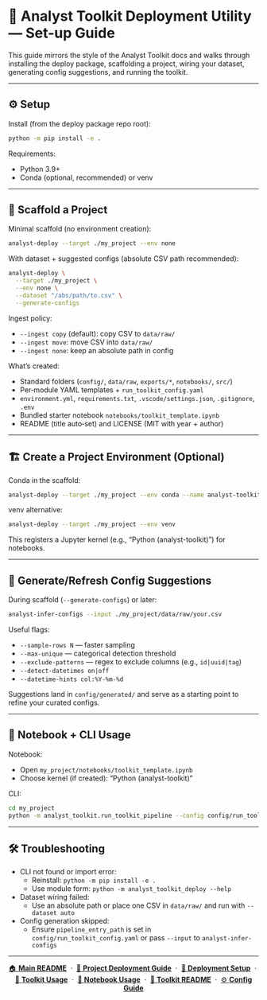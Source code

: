 

# 📘 Analyst Toolkit Deployment Utility — Set-up Guide

This guide mirrors the style of the Analyst Toolkit docs and walks through installing the deploy package, scaffolding a project, wiring your dataset, generating config suggestions, and running the toolkit.

---

## ⚙️ Setup

Install (from the deploy package repo root):

```bash
python -m pip install -e .
```

Requirements:
- Python 3.9+
- Conda (optional, recommended) or venv

---

## 🧭 Scaffold a Project

Minimal scaffold (no environment creation):

```bash
analyst-deploy --target ./my_project --env none
```

With dataset + suggested configs (absolute CSV path recommended):

```bash
analyst-deploy \
  --target ./my_project \
  --env none \
  --dataset "/abs/path/to.csv" \
  --generate-configs
```

Ingest policy:
- `--ingest copy` (default): copy CSV to `data/raw/`
- `--ingest move`: move CSV into `data/raw/`
- `--ingest none`: keep an absolute path in config

What’s created:
- Standard folders (`config/`, `data/raw`, `exports/*`, `notebooks/`, `src/`)
- Per‑module YAML templates + `run_toolkit_config.yaml`
- `environment.yml`, `requirements.txt`, `.vscode/settings.json`, `.gitignore`, `.env`
- Bundled starter notebook `notebooks/toolkit_template.ipynb`
- README (title auto‑set) and LICENSE (MIT with year + author)

---

## 🏗️ Create a Project Environment (Optional)

Conda in the scaffold:

```bash
analyst-deploy --target ./my_project --env conda --name analyst-toolkit
```

venv alternative:

```bash
analyst-deploy --target ./my_project --env venv
```

This registers a Jupyter kernel (e.g., “Python (analyst-toolkit)”) for notebooks.

---

## 🧪 Generate/Refresh Config Suggestions

During scaffold (`--generate-configs`) or later:

```bash
analyst-infer-configs --input ./my_project/data/raw/your.csv
```

Useful flags:
- `--sample-rows N` — faster sampling
- `--max-unique` — categorical detection threshold
- `--exclude-patterns` — regex to exclude columns (e.g., `id|uuid|tag`)
- `--detect-datetimes on|off`
- `--datetime-hints col:%Y-%m-%d`

Suggestions land in `config/generated/` and serve as a starting point to refine your curated configs.

---

## 📓 Notebook + CLI Usage

Notebook:
- Open `my_project/notebooks/toolkit_template.ipynb`
- Choose kernel (if created): “Python (analyst-toolkit)”

CLI:

```bash
cd my_project
python -m analyst_toolkit.run_toolkit_pipeline --config config/run_toolkit_config.yaml
```

---

## 🛠 Troubleshooting

- CLI not found or import error:
  - Reinstall: `python -m pip install -e .`
  - Use module form: `python -m analyst_toolkit_deploy --help`
- Dataset wiring failed:
  - Use an absolute path or place one CSV in `data/raw/` and run with `--dataset auto`
- Config generation skipped:
  - Ensure `pipeline_entry_path` is set in `config/run_toolkit_config.yaml` or pass `--input` to `analyst-infer-configs`

___

<p align="center">
  <a href="README.md">🏠 <b>Main README</b></a>
  &nbsp;·&nbsp;
  <a href="deployment_guide.md">🚀 <b>Project Deployment Guide</b></a>
  &nbsp;·&nbsp;
  <a href="deployment_setup_guide.md">🔧 <b>Deployment Setup</b></a>
  &nbsp;·&nbsp;
  <a href="toolkit_usage_guide.md">📘 <b>Toolkit Usage</b></a>
  &nbsp;·&nbsp;
  <a href="notebook_usage_guide.md">📓 <b>Notebook Usage</b></a>
  &nbsp;·&nbsp;
  <a href="toolkit_readme.md">📘 <b>Toolkit README</b></a>
  &nbsp;·&nbsp;
  <a href="toolkit_config_guide.md">⚙️ <b>Config Guide</b></a>
</p>
